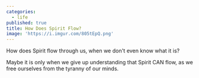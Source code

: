 ```yaml
---
categories:
  - life
published: true
title: How Does Spirit Flow?
image: 'https://i.imgur.com/805tEpQ.png'
---
```

How does Spirit flow through us,
when we don't even know
what it is?

Maybe it is only 
when we give up understanding
that Spirit CAN flow,
as we free ourselves 
from the tyranny of our minds.
